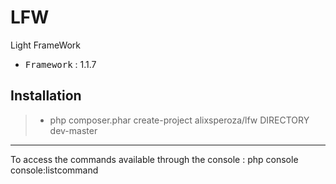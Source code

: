 # LFW
Light FrameWork

 - <kbd>Framework</kbd> : 1.1.7

Installation
----------

> - php composer.phar create-project alixsperoza/lfw DIRECTORY dev-master

----------

To access the commands available through the console : php console console:listcommand